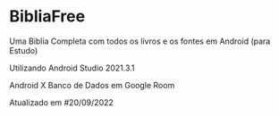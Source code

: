 # BibliaFree
Uma Biblia Completa com todos os livros e os fontes em Android (para Estudo)


Utilizando Android Studio 2021.3.1

Android X
Banco de Dados em Google Room

Atualizado em #20/09/2022

